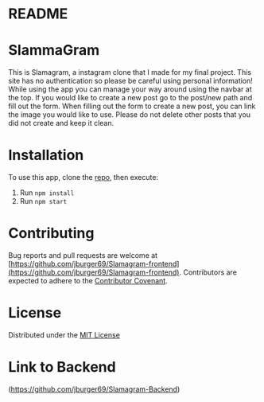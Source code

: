 # README

# SlammaGram
This is Slamagram, a instagram clone that I made for my final project. This site has no authentication so please be careful using personal information! While using the app you can manage your way around using the navbar at the top. If you would like to create a new post go to the post/new path and fill out the form. When filling out the form to create a new post, you can link the image you would like to use. Please do not delete other posts that you did not create and keep it clean.

# Installation
To use this app, clone the [repo](https://github.com/jburger69/Slamagram-frontend), then execute:

1. Run `npm install`
2. Run `npm start`

# Contributing
Bug reports and pull requests are welcome at [https://github.com/jburger69/Slamagram-frontend](https://github.com/jburger69/Slamagram-frontend). Contributors are expected to adhere to the [Contributor Covenant](https://www.contributor-covenant.org/).

# License
Distributed under the [MIT License](https://opensource.org/licenses/MIT)

# Link to Backend
(https://github.com/jburger69/Slamagram-Backend)
